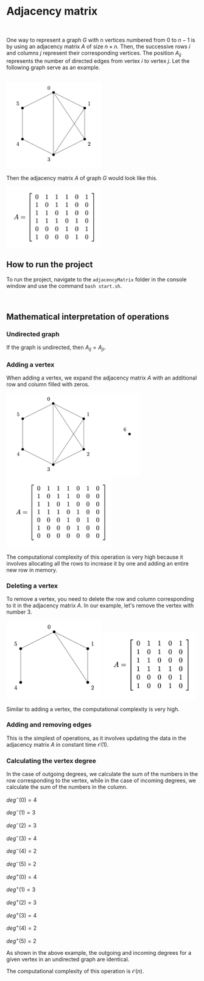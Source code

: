 # Adjacency matrix

<br>

One way to represent a graph $G$ with n vertices numbered from $0$ to $n-1$ is by using an adjacency matrix $A$ of size $n \times n$. Then, the successive rows $i$ and columns $j$ represent their corresponding vertices. The position $A_{ij}$ represents the number of directed edges from vertex $i$ to vertex $j$. Let the following graph serve as an example.

<br>

<img src="pictures/graph.png" width="250">

<br>

Then the adjacency matrix $A$ of graph $G$ would look like this.

<img src="pictures/matrix.png" width="245">

<br>

## How to run the project

To run the project, navigate to the `adjacencyMatrix` folder in the console window and use the command `bash start.sh`.

<br>

## Mathematical interpretation of  operations

### Undirected graph

If the graph is undirected, then $A_{ij} = A_{ji}$.

### Adding a vertex

When adding a vertex, we expand the adjacency matrix $A$ with an additional row and column filled with zeros.

<img src="pictures/graph2.png" width="350">

<img src="pictures/matrix2.png" width="275">

The computational complexity of this operation is very high because it involves allocating all the rows to increase it by one and adding an entire new row in memory.

### Deleting a vertex

To remove a vertex, you need to delete the row and column corresponding to it in the adjacency matrix $A$. In our example, let's remove the vertex with number 3.

<img src="pictures/graph3.png" width="250">

<img src="pictures/matrix3.png" width="245">

Similar to adding a vertex, the computational complexity is very high.

### Adding and removing edges

This is the simplest of operations, as it involves updating the data in the adjacency matrix $A$ in constant time $\mathcal{O}(1)$.

### Calculating the vertex degree

In the case of outgoing degrees, we calculate the sum of the numbers in the row corresponding to the vertex, while in the case of incoming degrees, we calculate the sum of the numbers in the column.

$deg^{-}(0) = 4$

$deg^{-}(1) = 3$

$deg^{-}(2) = 3$

$deg^{-}(3) = 4$

$deg^{-}(4) = 2$

$deg^{-}(5) = 2$

$deg^{+}(0) = 4$

$deg^{+}(1) = 3$

$deg^{+}(2) = 3$

$deg^{+}(3) = 4$

$deg^{+}(4) = 2$

$deg^{+}(5) = 2$

As shown in the above example, the outgoing and incoming degrees for a given vertex in an undirected graph are identical.

The computational complexity of this operation is $\mathcal{O}(n)$.





